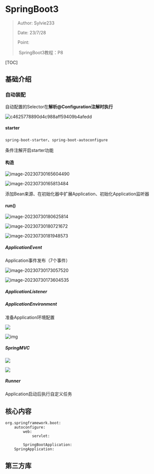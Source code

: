 # SpringBoot3

> Author: Sylvie233
>
> Date: 23/7/28
>
> Point:
>
> ​	SpringBoot3教程：P8

[TOC]

## 基础介绍

### 自动装配

自动配置的Selector在**解析@Configuration注解时执行**

![c4625778890d4c988aff59409b4afedd](SpringBoot3.assets/c4625778890d4c988aff59409b4afedd.png)





#### starter

`spring-boot-starter`、`spring-boot-autoconfigure`

条件注解开启starter功能







#### 构造

![image-20230730165604490](SpringBoot3.assets/image-20230730165604490.png)

![image-20230730165813484](SpringBoot3.assets/image-20230730165813484.png)

添加Bean来源、在初始化器中扩展Application、初始化Application监听器











#### run()

![image-20230730180625814](SpringBoot3.assets/image-20230730180625814.png)

![image-20230730180721672](SpringBoot3.assets/image-20230730180721672.png)

![image-20230730181948573](SpringBoot3.assets/image-20230730181948573.png)









##### ApplicationEvent

Application事件发布（7个事件）

![image-20230730173057520](SpringBoot3.assets/image-20230730173057520.png)

![image-20230730173604535](SpringBoot3.assets/image-20230730173604535.png)

##### ApplicationListener









##### ApplicationEnvironment

准备Application环境配置













![](SpringBoot3.assets/09b4bf16ecc54f128a73e09e99beca52.png)

![img](SpringBoot3.assets/1242355-20220420144442818-645855383.png)





















##### SpringMVC

![](SpringBoot3.assets/1255094-20190418171910471-271294354.png)

![](SpringBoot3.assets/6f75367ab6e8165e950686cf8774f705.png)



##### Runner

Application启动后执行自定义任务









## 核心内容

```
org.springframework.boot:
	autoconfigure:
		web:
			servlet:
				
		SpringBootApplication:
	SpringApplication:
```







## 第三方库









